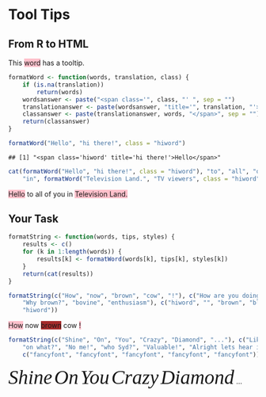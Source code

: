 Tool Tips
============


## From R to HTML
<style>
.hiword {background:pink;}
</style>
This <span class='hiword' title='Example of tooltip!'>word</span> has a tooltip.


```r
formatWord <- function(words, translation, class) {
    if (is.na(translation)) 
        return(words)
    wordsanswer <- paste("<span class='", class, "' ", sep = "")
    translationanswer <- paste(wordsanswer, "title='", translation, "'>", sep = "")
    classanswer <- paste(translationanswer, words, "</span>", sep = "")
    return(classanswer)
}
```



```r
formatWord("Hello", "hi there!", class = "hiword")
```

```
## [1] "<span class='hiword' title='hi there!'>Hello</span>"
```


```r
cat(formatWord("Hello", "hi there!", class = "hiword"), "to", "all", "of", "you", 
    "in", formatWord("Television Land.", "TV viewers", class = "hiword"))
```

<span class='hiword' title='hi there!'>Hello</span> to all of you in <span class='hiword' title='TV viewers'>Television Land.</span>

## Your Task

```r
formatString <- function(words, tips, styles) {
    results <- c()
    for (k in 1:length(words)) {
        results[k] <- formatWord(words[k], tips[k], styles[k])
    }
    return(cat(results))
}

formatString(c("How", "now", "brown", "cow", "!"), c("How are you doing?", NA, 
    "Why brown?", "bovine", "enthusiasm"), c("hiword", "", "brown", "blue", 
    "hiword"))
```

<span class='hiword' title='How are you doing?'>How</span> now <span class='brown' title='Why brown?'>brown</span> <span class='blue' title='bovine'>cow</span> <span class='hiword' title='enthusiasm'>!</span>

```r
formatString(c("Shine", "On", "You", "Crazy", "Diamond", "..."), c("Like the sun!", 
    "on what?", "No me!", "who Syd?", "Valuable!", "Alright lets hear it!"), 
    c("fancyfont", "fancyfont", "fancyfont", "fancyfont", "fancyfont"))
```

<span class='fancyfont' title='Like the sun!'>Shine</span> <span class='fancyfont' title='on what?'>On</span> <span class='fancyfont' title='No me!'>You</span> <span class='fancyfont' title='who Syd?'>Crazy</span> <span class='fancyfont' title='Valuable!'>Diamond</span> <span class='NA' title='Alright lets hear it!'>...</span>

<style>
.hiword {background:pink;}
.brown {background:brown;}
.blue {background:lightslateblue;}
.fancyfont {font: oblique 40px cursive;}
</style>
